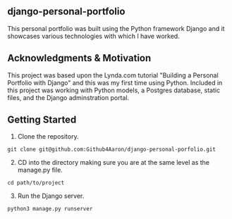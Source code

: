 ## django-personal-portfolio
This personal portfolio was built using the Python framework Django and it showcases various technologies with which I have worked. 


## Acknowledgments & Motivation
This project was based upon the Lynda.com tutorial "Building a Personal Portfolio with Django" and this was my first time using Python.   Included in this project was working with Python models, a Postgres database, static files, and the Django adminstration portal. 


## Getting Started

1. Clone the repository.
```shell
git clone git@github.com:Github4Aaron/django-personal-porfolio.git
```
2. CD into the directory making sure you are at the same level as the manage.py file. 
```shell
cd path/to/project
```
3. Run the Django server. 
```shell
python3 manage.py runserver
```



